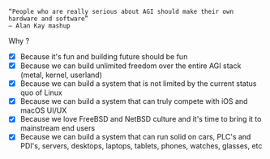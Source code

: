 ```
“People who are really serious about AGI should make their own hardware and software”
― Alan Kay mashup
```

Why ?

- [x] Because it's fun and building future should be fun
- [x] Because we can build unlimited freedom over the entire AGI stack (metal, kernel, userland)
- [x] Because we can build a system that is not limited by the current status quo of Linux
- [x] Because we can build a system that can truly compete with iOS and macOS UI/UX
- [x] Because we love FreeBSD and NetBSD culture and it's time to bring it to mainstream end users
- [x] Because we can build a system that can run solid on cars, PLC's and PDI's, servers, desktops, laptops, tablets, phones, watches, glasses, etc
